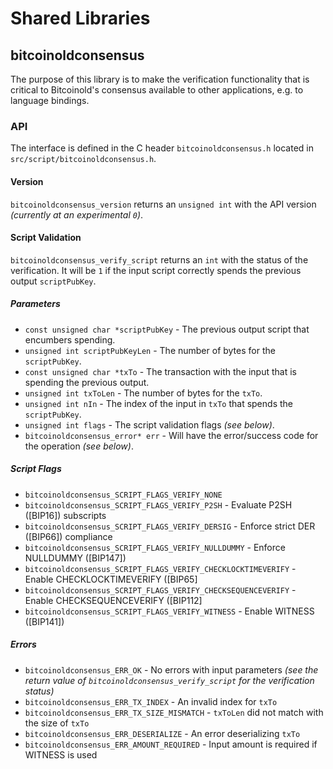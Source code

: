 Shared Libraries
================

## bitcoinoldconsensus

The purpose of this library is to make the verification functionality that is critical to Bitcoinold's consensus available to other applications, e.g. to language bindings.

### API

The interface is defined in the C header `bitcoinoldconsensus.h` located in  `src/script/bitcoinoldconsensus.h`.

#### Version

`bitcoinoldconsensus_version` returns an `unsigned int` with the API version *(currently at an experimental `0`)*.

#### Script Validation

`bitcoinoldconsensus_verify_script` returns an `int` with the status of the verification. It will be `1` if the input script correctly spends the previous output `scriptPubKey`.

##### Parameters
- `const unsigned char *scriptPubKey` - The previous output script that encumbers spending.
- `unsigned int scriptPubKeyLen` - The number of bytes for the `scriptPubKey`.
- `const unsigned char *txTo` - The transaction with the input that is spending the previous output.
- `unsigned int txToLen` - The number of bytes for the `txTo`.
- `unsigned int nIn` - The index of the input in `txTo` that spends the `scriptPubKey`.
- `unsigned int flags` - The script validation flags *(see below)*.
- `bitcoinoldconsensus_error* err` - Will have the error/success code for the operation *(see below)*.

##### Script Flags
- `bitcoinoldconsensus_SCRIPT_FLAGS_VERIFY_NONE`
- `bitcoinoldconsensus_SCRIPT_FLAGS_VERIFY_P2SH` - Evaluate P2SH ([BIP16]) subscripts
- `bitcoinoldconsensus_SCRIPT_FLAGS_VERIFY_DERSIG` - Enforce strict DER ([BIP66]) compliance
- `bitcoinoldconsensus_SCRIPT_FLAGS_VERIFY_NULLDUMMY` - Enforce NULLDUMMY ([BIP147])
- `bitcoinoldconsensus_SCRIPT_FLAGS_VERIFY_CHECKLOCKTIMEVERIFY` - Enable CHECKLOCKTIMEVERIFY ([BIP65]
- `bitcoinoldconsensus_SCRIPT_FLAGS_VERIFY_CHECKSEQUENCEVERIFY` - Enable CHECKSEQUENCEVERIFY ([BIP112]
- `bitcoinoldconsensus_SCRIPT_FLAGS_VERIFY_WITNESS` - Enable WITNESS ([BIP141])

##### Errors
- `bitcoinoldconsensus_ERR_OK` - No errors with input parameters *(see the return value of `bitcoinoldconsensus_verify_script` for the verification status)*
- `bitcoinoldconsensus_ERR_TX_INDEX` - An invalid index for `txTo`
- `bitcoinoldconsensus_ERR_TX_SIZE_MISMATCH` - `txToLen` did not match with the size of `txTo`
- `bitcoinoldconsensus_ERR_DESERIALIZE` - An error deserializing `txTo`
- `bitcoinoldconsensus_ERR_AMOUNT_REQUIRED` - Input amount is required if WITNESS is used
